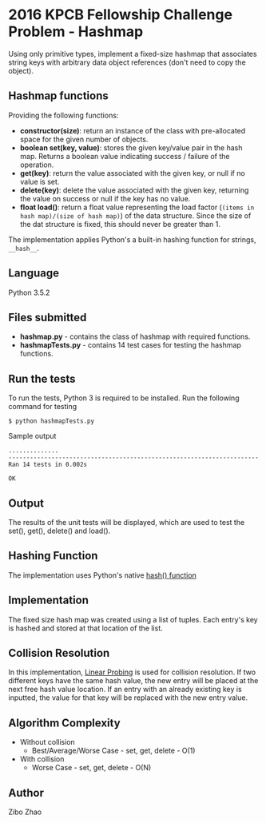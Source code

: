 # 2016 KPCB Fellowship Challenge Problem - Hashmap
Using only primitive types, implement a fixed-size hashmap that associates string keys with arbitrary data object references (don't need to copy the object). 

## Hashmap functions
Providing the following functions:
* **constructor(size)**: return an instance of the class with pre-allocated space for the given number of objects.
* **boolean set(key, value)**: stores the given key/value pair in the hash map. Returns a boolean value indicating success / failure of the operation.
* **get(key)**: return the value associated with the given key, or null if no value is set.
* **delete(key)**: delete the value associated with the given key, returning the value on success or null if the key has no value.
* **float load()**: return a float value representing the load factor (`(items in hash map)/(size of hash map)`) of the data structure. Since the size of the dat structure is fixed, this should never be greater than 1.

The implementation applies Python's a built-in hashing function for strings, `__hash__`.

## Language
Python 3.5.2

## Files submitted
* **hashmap.py** - contains the class of hashmap with required functions.
* **hashmapTests.py** - contains 14 test cases for testing the hashmap functions.

## Run the tests

To run the tests, Python 3 is required to be installed. Run the following command for testing

`$ python hashmapTests.py`

Sample output

```
..............
----------------------------------------------------------------------
Ran 14 tests in 0.002s

OK
```

## Output

The results of the unit tests will be displayed, which are used to test the set(), get(), delete() and load().

## Hashing Function

The implementation uses Python's native [hash() function](https://docs.python.org/2/library/functions.html#hash)

## Implementation

The fixed size hash map was created using a list of tuples. Each entry's 
key is hashed and stored at that location of the list.

## Collision Resolution

In this implementation, [Linear Probing](https://en.wikipedia.org/wiki/Linear_probing) is used for collision resolution.
If two different keys have the same hash value, the new entry will be
placed at the next free hash value location. If an entry with an already
existing key is inputted, the value for that key will be replaced with the new entry value.

## Algorithm Complexity

* Without collision
	* Best/Average/Worse Case - set, get, delete - O(1)
* With collision
	* Worse Case - set, get, delete  - O(N)

## Author
Zibo Zhao
